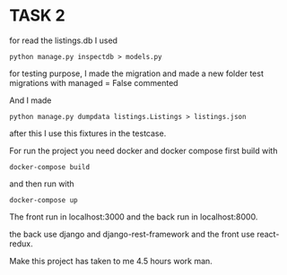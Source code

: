TASK 2
======

for read the listings.db I used

```
python manage.py inspectdb > models.py
```

for testing purpose, I made the migration and made a new folder test migrations
with managed = False commented

And I made

```
python manage.py dumpdata listings.Listings > listings.json
```

after this I use this fixtures in the testcase.

For run the project you need docker and docker compose
first build with 

```
docker-compose build
```

and then run with

```
docker-compose up
```

The front run in localhost:3000 and the back run in localhost:8000.

the back use django and django-rest-framework and the front use react-redux.

Make this project has taken to me 4.5 hours work man.
